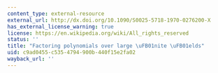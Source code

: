 ```yaml
---
content_type: external-resource
external_url: http://dx.doi.org/10.1090/S0025-5718-1970-0276200-X
has_external_license_warning: true
license: https://en.wikipedia.org/wiki/All_rights_reserved
status: ''
title: "Factoring polynomials over large \uFB01nite \uFB01elds"
uid: c9ad0455-c535-4794-900b-440f15e2fa02
wayback_url: ''
---
```

